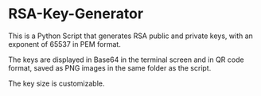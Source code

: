 # RSA-Key-Generator
This is a Python Script that generates RSA public and private keys, with an exponent of 65537 in PEM format. 

The keys are displayed in Base64 in the terminal screen and in QR code format, saved as PNG images in the same folder as the script.

The key size is customizable.
